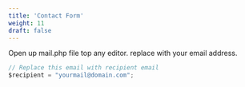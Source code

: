 ```yaml
---
title: 'Contact Form'
weight: 11
draft: false
---
```

 Open up mail.php file top any editor. replace with your email address.

```js
// Replace this email with recipient email
$recipient = "yourmail@domain.com";
```